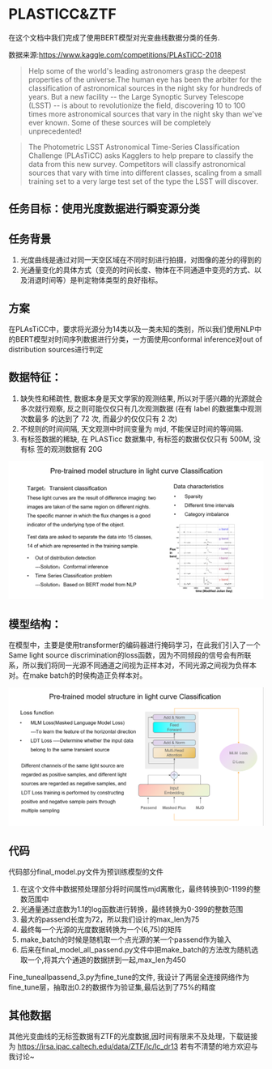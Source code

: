 # PLASTICC&ZTF

在这个文档中我们完成了使用BERT模型对光变曲线数据分类的任务.

数据来源:<https://www.kaggle.com/competitions/PLAsTiCC-2018>

> Help some of the world's leading astronomers grasp the deepest properties of the universe.The human eye has been the arbiter for the classification of astronomical sources in the night sky for hundreds of years. 
> But a new facility -- the Large Synoptic Survey Telescope (LSST) -- is about to revolutionize the field, discovering 10 to 100 times more astronomical sources that vary in the night sky than we've ever known. 
> Some of these sources will be completely unprecedented!

> The Photometric LSST Astronomical Time-Series Classification Challenge (PLAsTiCC) asks Kagglers to help prepare to classify the data from this new survey. 
> Competitors will classify astronomical sources that vary with time into different classes, scaling from a small training set to a very large test set of the type the LSST will discover.

## 任务目标：使用光度数据进行瞬变源分类

## 任务背景
1. 光度曲线是通过对同一天空区域在不同时刻进行拍摄，对图像的差分的得到的
2. 光通量变化的具体方式（变亮的时间长度、物体在不同通道中变亮的方式、以及消退时间等）是判定物体类型的良好指标。
## 方案
在PLAsTiCC中，要求将光源分为14类以及一类未知的类别，所以我们使用NLP中的BERT模型对时间序列数据进行分类，一方面使用conformal inference对out of distribution sources进行判定

## 数据特征：
1. 缺失性和稀疏性, 数据本身是天文学家的观测结果, 所以对于感兴趣的光源就会 多次就行观察, 反之则可能仅仅只有几次观测数据 (在有 label 的数据集中观测次数最多 的达到了 72 次, 而最少的仅仅只有 2 次) 
2. 不规则的时间间隔, 天文观测中时间变量为 mjd, 不能保证时间的等间隔.
3. 有标签数据的稀缺, 在 PLASTicc 数据集中, 有标签的数据仅仅只有 500M, 没有标 签的观测数据有 20G

![image](/picture/1.png)

## 模型结构：
在模型中，主要是使用transformer的编码器进行掩码学习，在此我们引入了一个Same light source discrimination的loss函数，因为不同频段的信号会有所联系，所以我们将同一光源不同通道之间视为正样本对，不同光源之间视为负样本对。在make batch的时侯构造正负样本对。

![image](/picture/2.png)

## 代码
代码部分final_model.py文件为预训练模型的文件

1. 在这个文件中数据预处理部分将时间属性mjd离散化，最终转换到0-1199的整数范围中
2. 光通量通过底数为1.1的log函数进行转换，最终转换为0-399的整数范围
3. 最大的passend长度为72，所以我们设计的max_len为75
4. 最终每一个光源的光度数据转换为一个(6,75)的矩阵
5. make_batch的时候是随机取一个点光源的某一个passend作为输入
6. 后来在final_model_all_passend.py文件中把make_batch的方法改为随机选取一个,将其六个通道的数据拼到一起,max_len为450

Fine_tuneallpassend_3.py为fine_tune的文件, 我设计了两层全连接网络作为fine_tune层，抽取出0.2的数据作为验证集,最后达到了75%的精度

## 其他数据
其他光变曲线的无标签数据有ZTF的光度数据,因时间有限来不及处理，下载链接为
<https://irsa.ipac.caltech.edu/data/ZTF/lc/lc_dr13>
若有不清楚的地方欢迎与我讨论~



   

